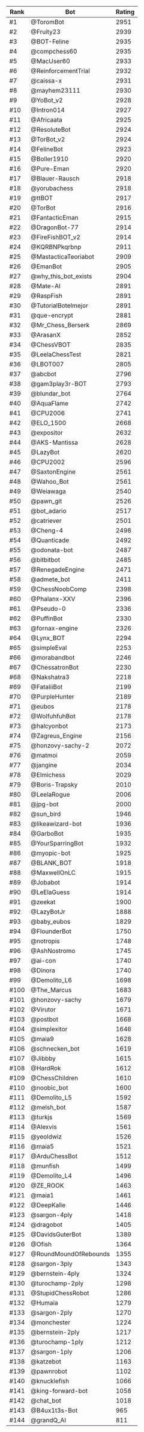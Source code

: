 Rank|Bot|Rating
---|---|---
#1|@ToromBot|2951
#2|@Fruity23|2939
#3|@BOT-Feline|2935
#4|@compchess60|2935
#5|@MacUser60|2933
#6|@ReinforcementTrial|2932
#7|@caissa-x|2931
#8|@mayhem23111|2930
#9|@YoBot_v2|2928
#10|@Intron014|2927
#11|@Africaata|2925
#12|@ResoluteBot|2924
#13|@TorBot_v2|2924
#14|@FelineBot|2923
#15|@Boller1910|2920
#16|@Pure-Eman|2920
#17|@Blauer-Rausch|2918
#18|@yorubachess|2918
#19|@ttBOT|2917
#20|@TorBot|2916
#21|@FantacticEman|2915
#22|@DragonBot-77|2914
#23|@FireFishBOT_v2|2914
#24|@KQRBNPkqrbnp|2911
#25|@MastacticaTeoriabot|2909
#26|@EmanBot|2905
#27|@why_this_bot_exists|2904
#28|@Mate-AI|2891
#29|@RaspFish|2891
#30|@TutorialBotelmejor|2891
#31|@que-encrypt|2881
#32|@Mr_Chess_Berserk|2869
#33|@ArasanX|2852
#34|@ChessVBOT|2835
#35|@LeelaChessTest|2821
#36|@LBOT007|2805
#37|@abcbot|2796
#38|@gam3play3r-BOT|2793
#39|@blundar_bot|2764
#40|@AquaFlame|2742
#41|@CPU2006|2741
#42|@ELO_1500|2668
#43|@expositor|2632
#44|@AKS-Mantissa|2628
#45|@LazyBot|2620
#46|@CPU2002|2596
#47|@SaxtonEngine|2561
#48|@Wahoo_Bot|2561
#49|@Weiawaga|2540
#50|@pawn_git|2526
#51|@bot_adario|2517
#52|@catriever|2501
#53|@Cheng-4|2498
#54|@Quanticade|2492
#55|@odonata-bot|2487
#56|@bitbitbot|2485
#57|@RenegadeEngine|2471
#58|@admete_bot|2411
#59|@ChessNoobComp|2398
#60|@Phalanx-XXV|2396
#61|@Pseudo-0|2336
#62|@PuffinBot|2330
#63|@fornax-engine|2326
#64|@Lynx_BOT|2294
#65|@simpleEval|2253
#66|@morabandbot|2246
#67|@ChessatronBot|2230
#68|@Nakshatra3|2218
#69|@FataliiBot|2199
#70|@PurpleHunter|2189
#71|@eubos|2178
#72|@WolfuhfuhBot|2178
#73|@halcyonbot|2173
#74|@Zagreus_Engine|2156
#75|@honzovy-sachy-2|2072
#76|@matmoi|2059
#77|@jangine|2034
#78|@Elmichess|2029
#79|@Boris-Trapsky|2010
#80|@LeelaRogue|2006
#81|@jpg-bot|2000
#82|@sun_bird|1946
#83|@likeawizard-bot|1936
#84|@GarboBot|1935
#85|@YourSparringBot|1932
#86|@myopic-bot|1925
#87|@BLANK_BOT|1918
#88|@MaxwellOnLC|1915
#89|@Jobabot|1914
#90|@LeElaGuess|1914
#91|@zeekat|1900
#92|@LazyBotJr|1888
#93|@baby_eubos|1829
#94|@FlounderBot|1750
#95|@notropis|1748
#96|@AshNostromo|1745
#97|@ai-con|1740
#98|@Dinora|1740
#99|@Demolito_L6|1698
#100|@The_Marcus|1683
#101|@honzovy-sachy|1679
#102|@Virutor|1671
#103|@postbot|1668
#104|@simplexitor|1646
#105|@maia9|1628
#106|@schnecken_bot|1619
#107|@Jibbby|1615
#108|@HardRok|1612
#109|@ChessChildren|1610
#110|@noobic_bot|1600
#111|@Demolito_L5|1592
#112|@melsh_bot|1587
#113|@turkjs|1569
#114|@Alexvis|1561
#115|@yeoldwiz|1526
#116|@maia5|1521
#117|@ArduChessBot|1512
#118|@munfish|1499
#119|@Demolito_L4|1496
#120|@ZE_ROOK|1463
#121|@maia1|1461
#122|@DeepKalle|1446
#123|@sargon-4ply|1418
#124|@dragobot|1405
#125|@DavidsGuterBot|1389
#126|@Ofish|1364
#127|@RoundMoundOfRebounds|1355
#128|@sargon-3ply|1343
#129|@bernstein-4ply|1324
#130|@turochamp-2ply|1298
#131|@StupidChessRobot|1286
#132|@Humaia|1279
#133|@sargon-2ply|1270
#134|@monchester|1224
#135|@bernstein-2ply|1217
#136|@turochamp-1ply|1212
#137|@sargon-1ply|1206
#138|@katzebot|1163
#139|@pawnrobot|1102
#140|@knucklefish|1066
#141|@king-forward-bot|1058
#142|@chat_bot|1018
#143|@B4ux1t3s-Bot|965
#144|@grandQ_AI|811

